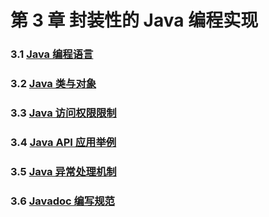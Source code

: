 # 第 3 章 封装性的 Java 编程实现

### 3.1 [Java 编程语言](3-1%20Java%20编程语言)

### 3.2 [Java 类与对象](3-2%20Java%20类与对象)

### 3.3 [Java 访问权限限制](3-3%20Java%20访问权限限制)

### 3.4 [Java API 应用举例](3-4%20Java%20API%20应用举例)

### 3.5 [Java 异常处理机制](3-5%20Java%20异常处理机制)

### 3.6 [Javadoc 编写规范](3-6%20Javadoc%20编写规范)
